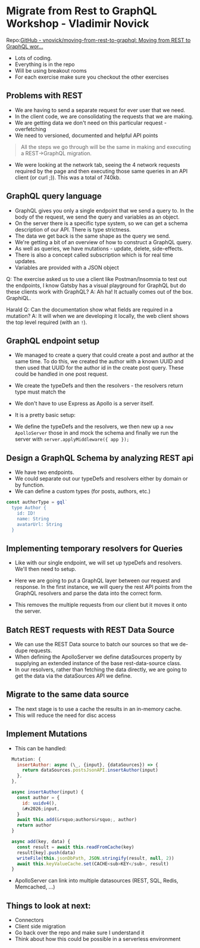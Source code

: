 # Migrate from Rest to GraphQL Workshop - Vladimir Novick 

Repo:[GitHub - vnovick/moving-from-rest-to-graphql: Moving from REST to GraphQL wor...](https://github.com/vnovick/moving-from-rest-to-graphql)

-   Lots of coding.
-   Everything is in the repo
-   Will be using breakout rooms
-   For each exercise make sure you checkout the other exercises
## Problems with REST
-   We are having to send a separate request for ever user that we need.
-   In the client code, we are consolidating the requests that we are making.
-   We are getting data we don't need on this particular request - overfetching
-   We need to versioned, documented and helpful API points

> All the steps we go through will be the same in making and executing a REST->GraphQL migration.

-   We were looking at the network tab, seeing the 4 network requests required by the page and then executing those same queries in an API client (or curl ;)). This was a total of 740kb.

## GraphQL query language

-   GraphQL gives you only a single endpoint that we send a query to. In the body of the request, we send the query and variables as an object.
-   On the server there is a specific type system, so we can get a schema description of our API. There is type strictness.
-   The data we get back is the same shape as the query we send.
-   We're getting a bit of an overview of how to construct a GraphQL query.
-   As well as queries, we have mutations - update, delete, side-effects.
-   There is also a concept called subscription which is for real time updates.
-   Variables are provided with a JSON object

Q: The exercise asked us to use a client like Postman/Insomnia to test out the endpoints, I know Gatsby has a visual playground for GraphQL but do these clients work with GraphQL?
A: Ah ha! It actually comes out of the box. GraphiQL.

Harald
Q: Can the documentation show what fields are required in a mutation?
A: It will when we are developing it locally, the web client shows the top level required (with an `!`).

## GraphQL endpoint setup
-   We managed to create a query that could create a post and author at the same time. To do this, we created the author with a known UUID and then used that UUID for the author id in the create post query. These could be handled in one post request.

-   We create the typeDefs and then the resolvers - the resolvers return type must match the
-   We don't have to use Express as Apollo is a server itself.
-   It is a pretty basic setup:
-   We define the typeDefs and the resolvers, we then new up a `new ApolloServer` those in and mock the schema and finally we run the server with `server.applyMiddleware({ app });`

## Design a GraphQL Schema by analyzing REST api
-   We have two endpoints.
-   We could separate out our typeDefs and resolvers either by domain or by function.
-   We can define a custom types (for posts, authors, etc.)

```js
const authorType = gql`
  type Author {
    id: ID!
    name: String
    avatarUrl: String
  }
```

## Implementing temporary resolvers for Queries
-   Like with our single endpoint, we will set up typeDefs and resolvers. We'll then need to setup.

-   Here we are going to put a GraphQL layer between our request and response. In the first instance, we will query the rest API points from the GraphQL resolvers and parse the data into the correct form.
-   This removes the multiple requests from our client but it moves it onto the server.

## Batch REST requests with REST Data Source
-   We can use the REST Data source to batch our sources so that we de-dupe requests.
-   When defining the ApolloServer we define dataSources property by supplying an extended instance of the base rest-data-source class.
-   In our resolvers, rather than fetching the data directly, we are going to get the data via the dataSources API we define.

## Migrate to the same data source
-   The next stage is to use a cache the results in an in-memory cache.
-   This will reduce the need for disc access

## Implement Mutations
-   This can be handled:

```js
  Mutation: {
    insertAuthor: async (\_, {input}, {dataSources}) => {
      return dataSources.postsJsonAPI.insertAuthor(input)
    },
  },
```
```js
  async insertAuthor(input) {
    const author = {
      id: uuidv4(),
      &#x2026;input,
    }
    await this.add(&rsquo;authors&rsquo;, author)
    return author
  }
```
```js
  async add(key, data) {
    const result = await this.readFromCache(key)
    result[key].push(data)
    writeFile(this.jsonDbPath, JSON.stringify(result, null, 2))
    await this.keyValueCache.set(CACHE<sub>KEY</sub>, result)
  }
```

-   ApolloServer can link into multiple datasources (REST, SQL, Redis, Memcached, ...)

## Things to look at next:

- Connectors
- Client side migration
- Go back over the repo and make sure I understand it
- Think about how this could be possible in a serverless environment

